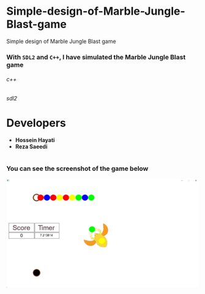 # Simple-design-of-Marble-Jungle-Blast-game
Simple design of Marble Jungle Blast game

### With `SDL2` and `C++`, I have simulated the Marble Jungle Blast game
###### c++
###### sdl2
# Developers
* **Hossein Hayati**
* **Reza Saeedi**
#
### You can see the screenshot of the game below
<img src="https://github.com/hosseinhayatizak/Simple-design-of-Marble-Jungle-Blast-game/blob/main/photo_2024-07-13_18-58-06.jpg?raw=true">
